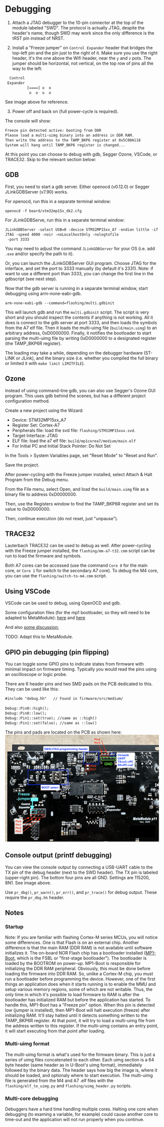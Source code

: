 
# Debugging 

1) Attach a JTAG debugger to the 10-pin connector at the top of the module labeled
"SWD". The protocol is actually JTAG, despite the header's name, though SWD may
work since the only difference is the tRST pin instead of NRST.

2) Install a "Freeze jumper" on `Control Expander` header that bridges the top-left pin
and the pin just to the right of it. Make sure you use the right header, it's
the one above the Wifi header, near the `y` and `z` pots. The jumper should be
horizontal, not vertical, on the top row of pins all the way to the left:

```
  Control
 Expander
          [====] o  o 
           o  o  o  o
```

See image above for reference.

3) Power off and back on (full power-cycle is required).

The console will show:

```
Freeze pin detected active: booting from DDR
Please load a multi-uimg binary into an address in DDR RAM.
Then write the address to the TAMP_BKP6 register at 0x5C00A118
System will hang until TAMP_BKP6 register is changed...
```

At this point you can choose to debug with gdb, Segger Ozone, VSCode, or TRACE32.
Skip to the relevant section below:

## GDB

First, you need to start a gdb server. Either openocd (v0.12.0) or Segger JLinkGDBServer
(v7.90) works.


For openocd, run this in a separate terminal window:

```
openocd -f board/stm32mp15x_dk2.cfg
```

For JLinkGDBServe, run this in a separate terminal window:

```
JLinkGDBServer -select USB=0 -device STM32MP15xx_A7 -endian little -if JTAG -speed 4000 -noir -noLocalhostOnly -nologtofile
 -port 3333 
```

You may need to adjust the command `JLinkGDBServer` for your OS (i.e. add
`.exe` and/or specify the path to it).

Or, you can launch the JLinkGDBServer GUI program. Choose JTAG for the
interface, and set the port to 3333 manually (by default it's 2331). Note: if
want to use a different port than 3333, you can change the first line in the
gdbscript (see next step).

Now that the gdb server is running in a separate terminal window, start
debugging using arm-none-eabi-gdb.

```
arm-none-eabi-gdb --command=flashing/multi.gdbinit
```

This will launch gdb and run the `multi.gdbinit` script. The script is very short
and you should inspect the contents if anything is not working. All it does is
connect to the gdb server at port 3333, and then loads the symbols from the A7
elf file. Then it loads the multi-uimg file (`build/main.uimg`) to an arbitrary
address, 0xD0000000. Finally, it notifies the bootloader to start parsing the
multi-uimg file by writing 0xD0000000 to a designated register (the TAMP_BKP6R
register).

The loading may take a while, depending on the debugger hardware (ST-LINK or JLink),
and the binary size (i.e. whether you compiled the full binary or limited it with
`make limit LIMITFILE`).


## Ozone

Instead of using command-line gdb, you can also use Segger's Ozone GUI program.
This uses gdb behind the scenes, but has a different project configuration method.

Create a new project using the Wizard: 
- Device: STM32MP15xx_A7
- Register Set: Cortex-A7
- Peripherals file: load the svd file: `flashing/STM32MP15xxx.svd`.
- Target Interface: JTAG
- ELF file: load the a7 elf file: `build/mp1corea7/medium/main.elf`
- For Initial PC and Initial Stack Pointer: Do Not Set

In the Tools > System Variables page, set "Reset Mode" to "Reset and Run".

Save the project.

After power-cycling with the Freeze jumper installed, 
select Attach & Halt Program from the Debug menu. 
 
From the File menu, select Open, and load the `build/main.uimg` file as a binary file to address 0xD0000000.

Then, use the Registers window to find the TAMP_BKP6R register and set its value to 0xD0000000.

Then, continue execution (do not reset, just "unpause").

## TRACE32

Lauterbach TRACE32 can be used to debug as well.
After power-cycling with the Freeze jumper installed, 
the `flashing/mm-a7-t32.cmm` script can be run to load the firmware and symbols.

Both A7 cores can be accessed (use the command `Core 0` for the main core, or `Core 1` for switch to the secondary A7 core).
To debug the M4 core, you can use the `flashing/switch-to-m4.cmm` script.


## Using VSCode

VSCode can be used to debug, using OpenOCD and gdb.


Some configuration files (for the mp1 bootloader, so they will need to be adapted to MetaModule):
[here](https://github.com/danngreen/stm32mp1-baremetal/tree/vscode/bootloaders/mp1-boot/.vscode)
and [here](https://github.com/kamejoko80/stm32mp1-baremetal-1/tree/vscode/bootloaders/mp1-boot/.vscode)

And also [some discussion:](https://github.com/4ms/stm32mp1-baremetal/issues/20)

TODO: Adapt this to MetaModule.



## GPIO pin debugging (pin flipping)

You can toggle some GPIO pins to indicate states from firmware with minimal impact on firmware timing.
Typically you would read the pins using an oscilloscope or logic probe.

There are 6 header pins and two SMD pads on the PCB dedicated to this. They can be used like this:

```
#include "debug.hh"   // Found in firmware/src/medium/

Debug::Pin0::high();
Debug::Pin0::low();
Debug::Pin1::set(true); //same as ::high()
Debug::Pin1::set(false); //same as ::low()
```

The pins and pads are located on the PCB as shown here:
![PCB header locations](./images/pcb-headers.png)


## Console output (printf debugging)

You can view the console output by connecting a USB-UART cable to the TX pin of
the debug header (next to the SWD header). The TX pin is labeled (upper-right
pin). The bottom four pins are all GND. Settings are 115200, 8N1. See image above.

Use `pr_dbg()`, `pr_warn()`, `pr_err()`, and `pr_trace()` for debug output. These
require the `pr_dbg.hh` header.


## Notes

### Startup

Note: If you are familiar with flashing Cortex-M series MCUs, you will notice
some differences. One is that Flash is on an external chip. Another difference is
that the main RAM (DDR RAM) is not available until software initializes it. The
on-board NOR Flash chip has a bootloader installed
([MP1-Boot](https://github.com/4ms/mp1-boot), which is the FSBL or "first-stage
bootloader"). The bootloader is loaded by the BOOTROM on power-up. MP1-Boot is
responsible for initializing the DDR RAM peripheral. Obviously, this must be
done before loading the firmware into DDR RAM. So, unlike a Cortex-M chip, you
must run a bootloader before programming the device. However, one of the first
things an application does when it starts running is to enable the MMU and
setup various memory regions, some of which are not writable. Thus, the only
time in which it's possible to load firmware to RAM is after the bootloader has
initialized RAM but before the application has started. To handle this,
MP1-Boot has a "Freeze pin" option. When this pin is detected low (jumper is
installed), then MP1-Boot will halt execution (freeze) after initializing RAM.
It'll stay halted until it detects something written to the TAMP_BKP6R
register. At that point, it will try to load a multi-uimg file from the address
written to this register. If the multi-uimg contains an entry point, it will
start executing from that point after loading.

### Multi-uimg format

The multi-uimg format is what's used for the firmware binary. This is just a
series of uimg files concatenated to each other. Each uimg section is a 64
byte header (same header as in U-Boot's uimg format), immediately followed by
the binary data. The header says how big the image is, where it should be
loaded, and optionaly where to start execution.
The multi-uimg file is generated from the M4 and A7 .elf files with the 
`flashing/elf_to_uimg.py` and `flashing/uimg_header.py` scripts.


### Multi-core debugging

Debuggers have a hard time handling multiple cores. Halting one core when
debugging (to examing a variable, for example) could cause another core to
time-out and the application will not run properly when you continue.
